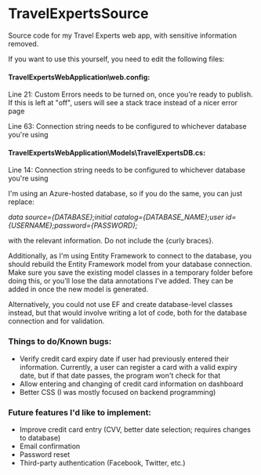 # TravelExpertsSource
Source code for my Travel Experts web app, with sensitive information removed.

If you want to use this yourself, you need to edit the following files:

#### TravelExpertsWebApplication\web.config:

Line 21: Custom Errors needs to be turned on, once you're ready to publish. If this is left at "off", users will see a stack trace instead of a nicer error page

Line 63: Connection string needs to be configured to whichever database you're using

#### TravelExpertsWebApplication\Models\TravelExpertsDB.cs:

Line 14: Connection string needs to be configured to whichever database you're using

I'm using an Azure-hosted database, so if you do the same, you can just replace:

*data source={DATABASE};initial catalog={DATABASE_NAME};user id={USERNAME};password={PASSWORD};*

with the relevant information. Do not include the {curly braces}.

Additionally, as I'm using Entity Framework to connect to the database, you should rebuild the Entity Framework model from your database connection. Make sure you save the existing model classes in a temporary folder before doing this, or you'll lose the data annotations I've added. They can be added in once the new model is generated.

Alternatively, you could not use EF and create database-level classes instead, but that would involve writing a lot of code, both for the database connection and for validation.

### Things to do/Known bugs:

* Verify credit card expiry date if user had previously entered their information. Currently, a user can register a card with a valid expiry date, but if that date passes, the program won't check for that
* Allow entering and changing of credit card information on dashboard
* Better CSS (I was mostly focused on backend programming)

### Future features I'd like to implement:

* Improve credit card entry (CVV, better date selection; requires changes to database)
* Email confirmation
* Password reset
* Third-party authentication (Facebook, Twitter, etc.)
